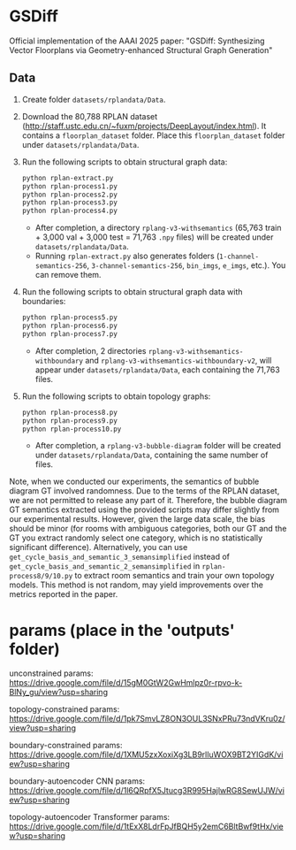 # GSDiff
Official implementation of the AAAI 2025 paper: "GSDiff: Synthesizing Vector Floorplans via Geometry-enhanced Structural Graph Generation"

## Data
1. Create folder `datasets/rplandata/Data`.
2. Download the 80,788 RPLAN dataset (http://staff.ustc.edu.cn/~fuxm/projects/DeepLayout/index.html). It contains a `floorplan_dataset` folder. Place this `floorplan_dataset` folder under `datasets/rplandata/Data`.
3. Run the following scripts to obtain structural graph data:
   ```bash
   python rplan-extract.py
   python rplan-process1.py
   python rplan-process2.py
   python rplan-process3.py
   python rplan-process4.py
   ```
   - After completion, a directory `rplang-v3-withsemantics` (65,763 train + 3,000 val + 3,000 test = 71,763 `.npy` files) will be created under `datasets/rplandata/Data`.
   - Running `rplan-extract.py` also generates folders (`1-channel-semantics-256`, `3-channel-semantics-256`, `bin_imgs`, `e_imgs`, etc.). You can remove them.

4. Run the following scripts to obtain structural graph data with boundaries:
   ```bash
   python rplan-process5.py
   python rplan-process6.py
   python rplan-process7.py
   ```
   - After completion, 2 directories `rplang-v3-withsemantics-withboundary` and `rplang-v3-withsemantics-withboundary-v2`, will appear under `datasets/rplandata/Data`, each containing the 71,763 files.

5. Run the following scripts to obtain topology graphs:
   ```bash
   python rplan-process8.py
   python rplan-process9.py
   python rplan-process10.py
   ```
   - After completion, a `rplang-v3-bubble-diagram` folder will be created under `datasets/rplandata/Data`, containing the same number of files.

Note, when we conducted our experiments, the semantics of bubble diagram GT involved randomness. Due to the terms of the RPLAN dataset, we are not permitted to release any part of it. Therefore, the bubble diagram GT semantics extracted using the provided scripts may differ slightly from our experimental results. However, given the large data scale, the bias should be minor (for rooms with ambiguous categories, both our GT and the GT you extract randomly select one category, which is no statistically significant difference).
Alternatively, you can use `get_cycle_basis_and_semantic_3_semansimplified` instead of `get_cycle_basis_and_semantic_2_semansimplified` in `rplan-process8/9/10.py` to extract room semantics and train your own topology models. This method is not random, may yield improvements over the metrics reported in the paper.



# params (place in the 'outputs' folder)
unconstrained params: https://drive.google.com/file/d/15gM0GtW2GwHmlpz0r-rpvo-k-BlNy_gu/view?usp=sharing

topology-constrained params: https://drive.google.com/file/d/1pk7SmvLZ8ON3OUL3SNxPRu73ndVKru0z/view?usp=sharing

boundary-constrained params: https://drive.google.com/file/d/1XMU5zxXoxiXg3LB9rlluWOX9BT2YIGdK/view?usp=sharing

boundary-autoencoder CNN params: https://drive.google.com/file/d/1l6QRpfX5Jtucg3R995HajlwRG8SewUJW/view?usp=sharing

topology-autoencoder Transformer params: https://drive.google.com/file/d/1tExX8LdrFpJfBQH5y2emC6BltBwf9tHx/view?usp=sharing

